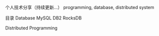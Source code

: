 个人技术分享（持续更新...）
programming, database, distributed system

目录
Database
MySQL
DB2
RocksDB

Distributed
Programming
